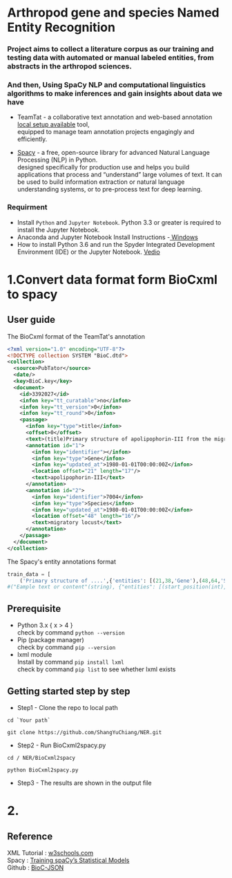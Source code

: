 # Arthropod gene and species Named Entity Recognition

### Project aims to collect a literature corpus as our training and testing data with automated or manual labeled entities, from abstracts in the arthropod sciences. <bt>
### And then, Using SpaCy NLP and computational linguistics algorithms to make inferences and gain insights about data we have


* TeamTat - a collaborative text annotation and web-based annotation [local setup available](https://www.teamtat.org) tool,<br>equipped to manage team annotation projects engagingly and efficiently.

* [Spacy](https://spacy.io/usage/spacy-101#whats-spacy) - a free, open-source library for advanced Natural Language Processing (NLP) in Python.<br>
designed specifically for production use and helps you build applications that process and “understand” large volumes of text. It can be used to build information extraction or natural language understanding systems, or to pre-process text for deep learning.

### Requirment
* Install `Python` and `Jupyter Notebook`. Python 3.3 or greater is required to install the Jupyter Notebook.
* Anaconda and Jupyter Notebook Install Instructions -[ Windows ](https://mas-dse.github.io/startup/anaconda-windows-install/)
* How to install Python 3.6 and run the Spyder Integrated Development Environment (IDE) or the Jupyter Notebook. [Vedio]( https://www.youtube.com/watch?v=LrMOrMb8-3s)


# 1.Convert data format form BioCxml to spacy
## User guide
The BioCxml format of the TeamTat's annotation
```xml
<?xml version="1.0" encoding="UTF-8"?>
<!DOCTYPE collection SYSTEM "BioC.dtd">
<collection>
  <source>PubTator</source>
  <date/>
  <key>BioC.key</key>
  <document>
    <id>3392027</id>
    <infon key="tt_curatable">no</infon>
    <infon key="tt_version">0</infon>
    <infon key="tt_round">0</infon>
    <passage>
      <infon key="type">title</infon>
      <offset>0</offset>
      <text>(title)Primary structure of apolipophorin-III from the migratory locust, Locusta migratoria. Potential amphipathic structures and molecular evolution of an insect apolipoprotein.</text>
      <annotation id="1">
        <infon key="identifier"></infon>
        <infon key="type">Gene</infon>
        <infon key="updated_at">1980-01-01T00:00:00Z</infon>
        <location offset="21" length="17"/>
        <text>apolipophorin-III</text>
      </annotation>
      <annotation id="2">
        <infon key="identifier">7004</infon>
        <infon key="type">Species</infon>
        <infon key="updated_at">1980-01-01T00:00:00Z</infon>
        <location offset="48" length="16"/>
        <text>migratory locust</text>
      </annotation>
    </passage>
  </document>
</collection>

```

The Spacy's entity annotations format
```python
train_data = [
    ('Primary structure of ....',{'entities': [(21,38,'Gene'),(48,64,'Species'),(66,84,'Species'),(225,242,'Gene'),(248,266,'Species'),(423,440,'Gene'),(450,466,'Species'),(468,481,'Species'),(597,610,'Species'),(969,978,'Species'),(1159,1168,'Species'),(1234,1243,'Species')]}),(ex2),(ex3)]
#("Eample text or content"(string), {"entities": [(start_position(int), end_position(int), "label_name"(string))]})
```

## Prerequisite
- Python 3.x { x > 4 }  
check by command  `python --version`  
- Pip (package manager)  
check by command  `pip --version`  
- lxml module  
Install by command `pip install lxml`  
check by command   `pip list` to see whether lxml exists


## Getting started step by step 

- Step1 - Clone the repo to local path
```
cd `Your path`
```
```
git clone https://github.com/ShangYuChiang/NER.git
```

- Step2 - Run BioCxml2spacy.py

```
cd / NER/BioCxml2spacy
```
```
python BioCxml2spacy.py
```
- Step3 - The results are shown in the output file

# 2.

## Reference
XML Tutorial : [w3schools.com](https://docs.python.org/2/library/xml.etree.elementtree.html)  
Spacy : [Training spaCy’s Statistical Models](https://spacy.io/usage/training)  
Github : [BioC-JSON](https://github.com/ncbi-nlp/BioC-JSON)

